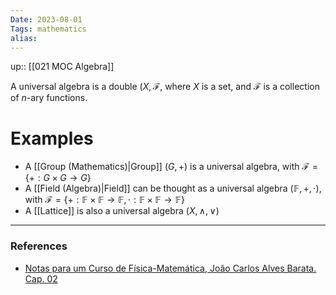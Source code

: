 ```yaml
---
Date: 2023-08-01
Tags: mathematics
alias: 
---
```

up:: [[021 MOC Algebra]]

A universal algebra is a double $(X, \mathcal{F}$, where $X$ is a set, and $\mathcal{F}$ is a collection of $n$-ary functions.
# Examples
- A [[Group (Mathematics)|Group]] $(G, +)$ is a universal algebra, with $\mathcal{F} = \{+: G \times G \to G\}$
- A [[Field (Algebra)|Field]] can be thought as a universal algebra $(\mathbb{F}, +, \cdot)$, with $\mathcal{F} = \{+: \mathbb{F} \times \mathbb{F} \to \mathbb{F}, \cdot: \mathbb{F} \times \mathbb{F} \to \mathbb{F}\}$
- A [[Lattice]] is also a universal algebra $(X, \land, \lor)$ 

---
### References
- [Notas para um Curso de Física-Matemática, João Carlos Alves Barata. Cap. 02](http://denebola.if.usp.br/~jbarata/Notas_de_aula/arquivos/nc-cap02.pdf)